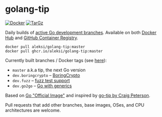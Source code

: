 # golang-tip

[![Docker](https://github.com/AlekSi/golang-tip/actions/workflows/docker.yml/badge.svg?branch=main&event=schedule)](https://github.com/AlekSi/golang-tip/actions/workflows/docker.yml)
[![TarGz](https://github.com/AlekSi/golang-tip/actions/workflows/targz.yml/badge.svg?branch=main&event=schedule)](https://github.com/AlekSi/golang-tip/actions/workflows/targz.yml)

Daily builds of [active Go development branches](https://github.com/golang/go/branches/active).
Available on both [Docker Hub](https://hub.docker.com/r/aleksi/golang-tip)
and [GitHub Container Registry](https://github.com/users/AlekSi/packages/container/package/golang-tip).

```
docker pull aleksi/golang-tip:master
docker pull ghcr.io/aleksi/golang-tip:master
```

Currently built branches / Docker tags (see [here](https://github.com/AlekSi/golang-tip/blob/main/.github/workflows/build.yml)):
* `master` a.k.a tip, the next Go version
* `dev.boringcrypto` – [BoringCrypto](https://github.com/golang/go/blob/dev.boringcrypto/README.boringcrypto.md)
* `dev.fuzz` – [fuzz test support](https://github.com/golang/go/issues/44551)
* `dev.go2go` – [Go with generics](https://github.com/golang/go/blob/dev.go2go/README.go2go.md)

Based on [Go "Official Image"](https://github.com/docker-library/golang) and inspired by [go-tip by Craig Peterson](https://github.com/captncraig/go-tip).

Pull requests that add other branches, base images, OSes, and CPU architectures are welcome.
